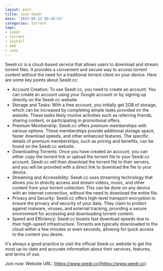 ```yaml
---
layout: post
title: Join Seedr
date: '2023-05-12 05:45:52'
categories: torrent
tags:
- seedr
- torrent
- install
- web
- saas
---
```


Seedr.cc is a cloud-based service that allows users to download and stream torrent files. It provides a convenient and secure way to access torrent content without the need for a traditional torrent client on your device. Here are some key points about Seedr.cc:

- Account Creation: To use Seedr.cc, you need to create an account. You can create an account using your Google account or by signing up directly on the Seedr.cc website.
- Storage and Tasks: With a free account, you initially get 2GB of storage, which can be increased by completing simple tasks provided on the website. These tasks likely involve activities such as referring friends, sharing content, or participating in promotional offers.
- Premium Membership: Seedr.cc offers premium memberships with various options. These memberships provide additional storage space, faster download speeds, and other enhanced features. The specific details of premium memberships, such as pricing and benefits, can be found on the Seedr.cc website.
- Downloading Torrents: Once you have created an account, you can either copy the torrent link or upload the torrent file to your Seedr.cc account. Seedr.cc will then download the torrent file to their servers, and you will be provided with a direct link to download the file to your device.
- Streaming and Accessibility: Seedr.cc uses streaming technology that allows you to directly access and stream videos, music, and other content from your torrent collection. This can be done on any device with an internet connection, without the need to download the entire file.
- Privacy and Security: Seedr.cc offers high-level transport encryption to ensure the privacy and security of your data. They claim to protect against malware, viruses, and external tracking, providing a secure environment for accessing and downloading torrent content.
- Speed and Efficiency: Seedr.cc boasts fast download speeds due to their high-speed infrastructure. Torrents are typically downloaded to the cloud within a few minutes or even seconds, allowing for quick access to the content you desire.

It's always a good practice to visit the official Seedr.cc website to get the most up-to-date and accurate information about their services, features, and terms of use.

Join now:
Website URL: [https://www.seedr.cc](https://www.seedr.cc)
